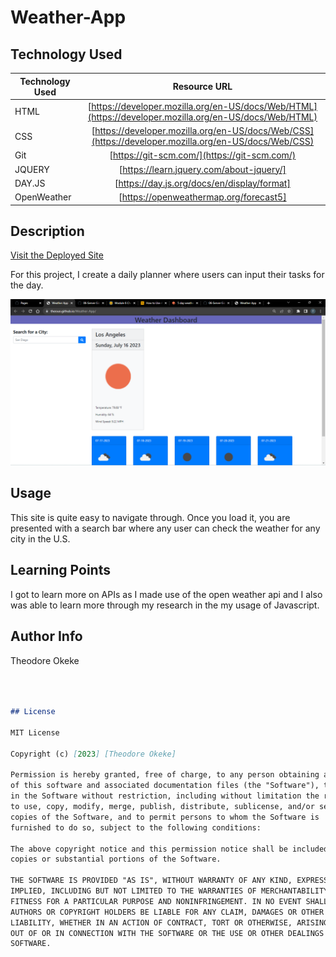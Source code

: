 # Weather-App
## Technology Used 

| Technology Used         | Resource URL           | 
| ------------- |:-------------:| 
| HTML    | [https://developer.mozilla.org/en-US/docs/Web/HTML](https://developer.mozilla.org/en-US/docs/Web/HTML) | 
| CSS     | [https://developer.mozilla.org/en-US/docs/Web/CSS](https://developer.mozilla.org/en-US/docs/Web/CSS)      |   
| Git | [https://git-scm.com/](https://git-scm.com/) 
| JQUERY | [https://learn.jquery.com/about-jquery/]    
| DAY.JS | [https://day.js.org/docs/en/display/format]
|OpenWeather| [https://openweathermap.org/forecast5]

## Description 

[Visit the Deployed Site](https://theouo.github.io/Weather-App/)

For this project, I create a daily planner where users can input their tasks for the day.


![Site Langing Page](./assets/Weather.png)


## Usage 

This site is quite easy to navigate through. Once you load it, you are presented with a search bar where any user can check the weather for any city in the U.S.


## Learning Points 
I got to learn more on APIs as I made use of the open weather api and I also was able to learn more through my research in the my usage of Javascript.



## Author Info
Theodore Okeke

```md



## License

MIT License

Copyright (c) [2023] [Theodore Okeke]

Permission is hereby granted, free of charge, to any person obtaining a copy
of this software and associated documentation files (the "Software"), to deal
in the Software without restriction, including without limitation the rights
to use, copy, modify, merge, publish, distribute, sublicense, and/or sell
copies of the Software, and to permit persons to whom the Software is
furnished to do so, subject to the following conditions:

The above copyright notice and this permission notice shall be included in all
copies or substantial portions of the Software.

THE SOFTWARE IS PROVIDED "AS IS", WITHOUT WARRANTY OF ANY KIND, EXPRESS OR
IMPLIED, INCLUDING BUT NOT LIMITED TO THE WARRANTIES OF MERCHANTABILITY,
FITNESS FOR A PARTICULAR PURPOSE AND NONINFRINGEMENT. IN NO EVENT SHALL THE
AUTHORS OR COPYRIGHT HOLDERS BE LIABLE FOR ANY CLAIM, DAMAGES OR OTHER
LIABILITY, WHETHER IN AN ACTION OF CONTRACT, TORT OR OTHERWISE, ARISING FROM,
OUT OF OR IN CONNECTION WITH THE SOFTWARE OR THE USE OR OTHER DEALINGS IN THE
SOFTWARE.